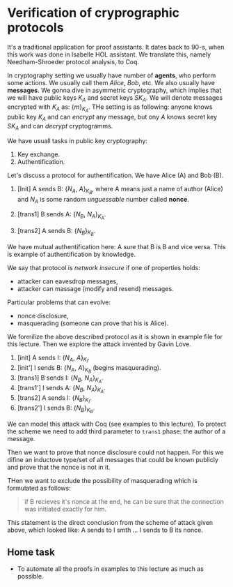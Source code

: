 # Verification of cryprographic protocols

It's a traditional application for proof assistants. It dates back to 90-s,
when this work was done in Isabelle HOL assistant. We translate this, namely
Needham-Shroeder protocol analysis, to Coq.

In cryptography setting we usually have number of **agents**, who perform some
actions. We usually call them _Alice_, _Bob_, etc. We also usually have 
**messages**. We gonna dive in asymmetric cryptography, which implies that we
will have public keys _K<sub>A</sub>_ and secret keys _SK<sub>A</sub>_. We will
denote messages encrypted with _K<sub>A</sub>_ as: {_m_}<sub>_K<sub>A</sub>_</sub>.
THe setting is as following: anyone knows public key _K<sub>A</sub>_ and can
_encrypt_ any message, but ony _A_ knows secret key _SK<sub>A</sub>_ and can 
_decrypt_ cryptogramms.

We have usuall tasks in public key cryptography:

1. Key exchange.
2. Authentification.

Let's discuss a protocol for authentification. We have Alice (A) and Bob (B).

1.  [Init]
    A sends B: {_N<sub>A</sub>_, _A_}<sub>_K<sub>B</sub>_</sub>, where A means just
    a name of author (Alice) and _N<sub>A</sub>_ is some random _unguessable_ number
    called **nonce**.

2.  [trans1]
    B sends A: {_N<sub>B</sub>_, _N<sub>A</sub>_}<sub>_K<sub>A</sub>_</sub>.
    
3.  [trans2]
    A sends B: {_N<sub>B</sub>_}<sub>_K<sub>B</sub>_</sub>.
    
We have mutual authentification here: A sure that B is B and vice versa. This is
example of authentification by knowledge.
    
We say that protocol is _network insecure_ if one of properties holds:

* attacker can eavesdrop messages,
* attacker can massage (modify and resend) messages.

Particular problems that can evolve:

* nonce disclosure,
* masquerading (someone can prove that his is Alice).

We formilize the above described protocol as it is shown in example file for this lecture. Then we explore the attack invented by Gavin Love.

1. [init] A sends I:  {_N<sub>A</sub>_, _A_}<sub>_K<sub>I</sub>_</sub>.
2. [init'] I sends B: {_N<sub>A</sub>_, _A_}<sub>_K<sub>B</sub>_</sub> (begins
   masquerading).
3. [trans1] B sends I: {_N<sub>B</sub>_, _N<sub>A</sub>_}<sub>_K<sub>A</sub>_</sub>.
4. [trans1'] I sends A: {_N<sub>B</sub>_, _N<sub>A</sub>_}<sub>_K<sub>A</sub>_</sub>.
5. [trans2] A sends I: {_N<sub>B</sub>_}<sub>_K<sub>I</sub>_</sub>.
6. [trans2'] I sends B: {_N<sub>B</sub>_}<sub>_K<sub>B</sub>_</sub>.

We can model this attack with Coq (see examples to this lecture). To protect the
scheme we need to add third parameter to `trans1` phase: the  author of a 
message. 

Then we want to prove that nonce disclosure could not happen. For this we difine
an inductove type/set of all messages that could be known publicly and prove
that the nonce is not in it.

THen we want to exclude the possibility of masquerading which is formulated as 
follows:

> if B recieves it's nonce at the end, he can be sure that the connection
> was initiated exactly for him.

This statement is the direct conclusion from the scheme of attack given above,
which looked like: A sends to I smth … I sends to B its nonce.

## Home task

* To automate all the proofs in examples to this lecture as much as possible.

